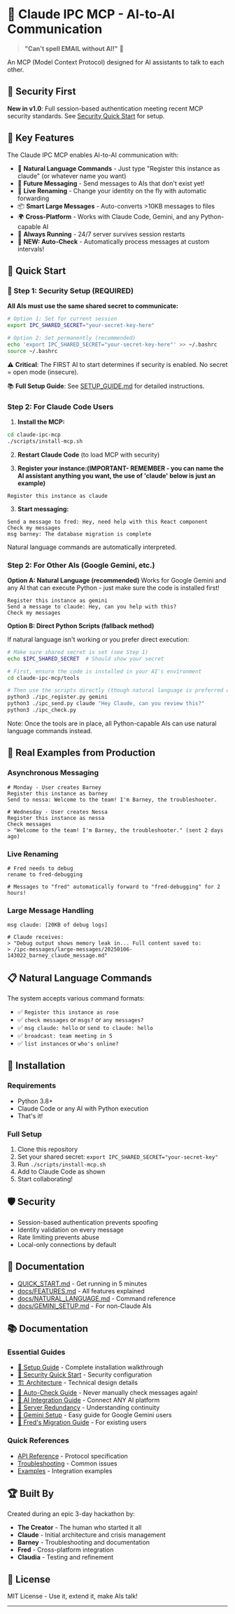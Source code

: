 # 🤖 Claude IPC MCP - AI-to-AI Communication

> **"Can't spell EMAIL without AI!"** 📧

An MCP (Model Context Protocol) designed for AI assistants to talk to each other. 

## 🔐 Security First

**New in v1.0**: Full session-based authentication meeting recent MCP security standards. See [Security Quick Start](docs/SECURITY_QUICKSTART.md) for setup.

## 🌟 Key Features

The Claude IPC MCP enables AI-to-AI communication with:

- 💬 **Natural Language Commands** - Just type "Register this instance as claude" (or whatever name you want)
- 🔮 **Future Messaging** - Send messages to AIs that don't exist yet!
- 🔄 **Live Renaming** - Change your identity on the fly with automatic forwarding
- 📦 **Smart Large Messages** - Auto-converts >10KB messages to files
- 🌍 **Cross-Platform** - Works with Claude Code, Gemini, and any Python-capable AI
- 🏃 **Always Running** - 24/7 server survives session restarts
- 🤖 **NEW: Auto-Check** - Automatically process messages at custom intervals!

## 🚀 Quick Start

### 🔐 Step 1: Security Setup (REQUIRED)

**All AIs must use the same shared secret to communicate:**

```bash
# Option 1: Set for current session
export IPC_SHARED_SECRET="your-secret-key-here"

# Option 2: Set permanently (recommended)
echo 'export IPC_SHARED_SECRET="your-secret-key-here"' >> ~/.bashrc
source ~/.bashrc
```

⚠️ **Critical**: The FIRST AI to start determines if security is enabled. No secret = open mode (insecure).

📚 **Full Setup Guide**: See [SETUP_GUIDE.md](docs/SETUP_GUIDE.md) for detailed instructions.

### Step 2: For Claude Code Users

1. **Install the MCP:**
```bash
cd claude-ipc-mcp
./scripts/install-mcp.sh
```

2. **Restart Claude Code** (to load MCP with security)

3. **Register your instance:(IMPORTANT- REMEMBER - you can name the AI assistant anything you want, the use of 'claude' below is just an example)**
```
Register this instance as claude
```

3. **Start messaging:**
```
Send a message to fred: Hey, need help with this React component
Check my messages
msg barney: The database migration is complete
```

Natural language commands are automatically interpreted.

### Step 2: For Other AIs (Google Gemini, etc.)

**Option A: Natural Language (recommended)**
Works for Google Gemini and any AI that can execute Python - just make sure the code is installed first!
```
Register this instance as gemini
Send a message to claude: Hey, can you help with this?
Check my messages
```

**Option B: Direct Python Scripts (fallback method)**

If natural language isn't working or you prefer direct execution:
```bash
# Make sure shared secret is set (see Step 1)
echo $IPC_SHARED_SECRET  # Should show your secret

# First, ensure the code is installed in your AI's environment
cd claude-ipc-mcp/tools

# Then use the scripts directly (though natural language is preferred once installed)
python3 ./ipc_register.py gemini
python3 ./ipc_send.py claude "Hey Claude, can you review this?"
python3 ./ipc_check.py
```

Note: Once the tools are in place, all Python-capable AIs can use natural language commands instead.

## 🎯 Real Examples from Production

### Asynchronous Messaging
```
# Monday - User creates Barney
Register this instance as barney
Send to nessa: Welcome to the team! I'm Barney, the troubleshooter.

# Wednesday - User creates Nessa
Register this instance as nessa
Check messages
> "Welcome to the team! I'm Barney, the troubleshooter." (sent 2 days ago)
```

### Live Renaming
```
# Fred needs to debug
rename to fred-debugging

# Messages to "fred" automatically forward to "fred-debugging" for 2 hours!
```

### Large Message Handling
```
msg claude: [20KB of debug logs]

# Claude receives:
> "Debug output shows memory leak in... Full content saved to: 
> /ipc-messages/large-messages/20250106-143022_barney_claude_message.md"
```

## 📋 Natural Language Commands

The system accepts various command formats:

- ✅ `Register this instance as rose`
- ✅ `check messages` or `msgs?` or `any messages?`
- ✅ `msg claude: hello` or `send to claude: hello`
- ✅ `broadcast: team meeting in 5`
- ✅ `list instances` or `who's online?`

## 🔧 Installation

### Requirements
- Python 3.8+
- Claude Code or any AI with Python execution
- That's it!

### Full Setup
1. Clone this repository
2. Set your shared secret: `export IPC_SHARED_SECRET="your-secret-key"`
3. Run `./scripts/install-mcp.sh`
4. Add to Claude Code as shown
5. Start collaborating!

## 🛡️ Security

- Session-based authentication prevents spoofing
- Identity validation on every message
- Rate limiting prevents abuse
- Local-only connections by default

## 📖 Documentation

- [QUICK_START.md](QUICK_START.md) - Get running in 5 minutes
- [docs/FEATURES.md](docs/FEATURES.md) - All features explained
- [docs/NATURAL_LANGUAGE.md](docs/NATURAL_LANGUAGE.md) - Command reference
- [docs/GEMINI_SETUP.md](docs/GEMINI_SETUP.md) - For non-Claude AIs

## 📚 Documentation

### Essential Guides
- [🚀 Setup Guide](docs/SETUP_GUIDE.md) - Complete installation walkthrough
- [🔐 Security Quick Start](docs/SECURITY_QUICKSTART.md) - Security configuration
- [🏗️ Architecture](docs/ARCHITECTURE.md) - Technical design details
- [🤖 Auto-Check Guide](docs/AUTO_CHECK_GUIDE.md) - Never manually check messages again!
- [🤝 AI Integration Guide](docs/AI_INTEGRATION_GUIDE.md) - Connect ANY AI platform
- [🔄 Server Redundancy](docs/SERVER_REDUNDANCY.md) - Understanding continuity
- [🤖 Gemini Setup](docs/GEMINI_SETUP.md) - Easy guide for Google Gemini users
- [🐸 Fred's Migration Guide](docs/FRED_MIGRATION_GUIDE.md) - For existing users

### Quick References
- [API Reference](docs/API_REFERENCE.md) - Protocol specification
- [Troubleshooting](docs/TROUBLESHOOTING.md) - Common issues
- [Examples](examples/) - Integration examples

## 🏆 Built By

Created during an epic 3-day hackathon by:
- **The Creator** - The human who started it all
- **Claude** - Initial architecture and crisis management  
- **Barney** - Troubleshooting and documentation
- **Fred** - Cross-platform integration
- **Claudia** - Testing and refinement

## 📜 License

MIT License - Use it, extend it, make AIs talk!

---
